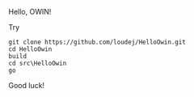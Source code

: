 
Hello, OWIN!

Try 

    git clone https://github.com/loudej/HelloOwin.git
    cd HelloOwin
    build
    cd src\HelloOwin
    go

Good luck!
